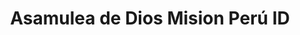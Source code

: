 ---
title: "Asamulea de Dios Mision Perú ID"
url: /nuevo-chimbote/asamulea-de-dios-mision-peru-id/
shop: general
---
